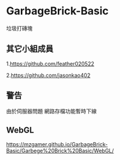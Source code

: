 # GarbageBrick-Basic

垃圾打磚塊

## 其它小組成員
1.https://github.com/feather020522

2.https://github.com/jasonkao402

## 警告
由於伺服器問題 網路存檔功能暫時下線

## WebGL
https://mzgamer.github.io/GarbageBrick-Basic/Garbege%20Brick%20Basic/WebGL/
